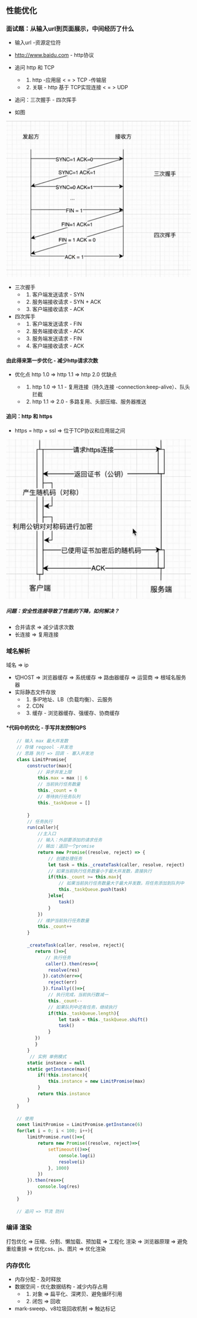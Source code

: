 #

## 性能优化

### 面试题：从输入url到页面展示，中间经历了什么

- 输入url -资源定位符

- <http://www.baidu.com> - http协议
- 追问 http 和 TCP
  - 1. http -应用层 < = > TCP -传输层
  - 2. 关联 - http 基于 TCP实现连接 < = > UDP
- 追问：三次握手 - 四次挥手
- 如图

![三次握手四次挥手](./img/image-5.png)

- 三次握手
  - 1. 客户端发送请求 - SYN
  - 2. 服务端接收请求 - SYN + ACK
  - 3. 客户端接收请求 - ACK
- 四次挥手
  - 1. 客户端发送请求 - FIN
  - 2. 服务端接收请求 - ACK
  - 3. 服务端发送请求 - FIN
  - 4. 客户端接收请求 - ACK

#### 由此得来第一步优化 - 减少http请求次数

- 优化点 http 1.0 => http 1.1 => http 2.0 优缺点

  - 1. http 1.0 => 1.1 - 复用连接（持久连接 -connection:keep-alive）、队头拦截
  - 2. http 1.1 => 2.0 - 多路复用、头部压缩、服务器推送

#### 追问：http 和 https

- https = http + ssl => 位于TCP协议和应用层之间

![https原理](./img/image-6.png)

##### 问题：安全性连接导致了性能的下降，如何解决？

- 合并请求 => 减少请求次数
- 长连接 => 复用连接

### 域名解析

  域名 => ip

- 切HOST => 浏览器缓存 => 系统缓存 => 路由器缓存 => 运营商 => 根域名服务器
- 实际静态文件存放
  - 1. 多IP地址、LB（负载均衡）、云服务
  - 2. CDN
  - 3. 缓存 - 浏览器缓存、强缓存、协商缓存

#### *代码中的优化 - 手写并发控制QPS

```js
    // 输入 max 最大并发数
    // 存储 reqpool -并发池
    // 思路 执行 => 回调 - 塞入并发池
    class LimitPromise{
        constructor(max){
            // 异步并发上限
            this.max = max || 6
            // 当前执行任务数量
            this._count = 0
            // 等待执行任务队列
            this._taskQueue = []
           
        }
        // 任务执行
        run(caller){
            //主入口
            // 输入：外部要添加的请求任务
            // 输出：返回一个promise
            return new Promise((resolve, reject) => {
                // 创建处理任务
                let task = this._createTask(caller, resolve, reject)
                // 如果当前执行任务数量小于最大并发数，直接执行
                if(this._count >= this.max){
                    // 如果当前执行任务数量大于最大并发数，将任务添加到队列中
                    this._taskQueue.push(task)
                }else{
                    task()
                }
            })
            // 维护当前执行任务数量
            this._count++
        }

        _createTask(caller, resolve, reject){
           return ()=>{
               // 执行任务
               caller().then(res=>{
                resolve(res)
              }).catch(err=>{
                reject(err)
              }).finally(()=>{
                // 执行完成，当前执行数减一
                this._count--
                // 如果队列中还有任务，继续执行
                if(this._taskQueue.length){
                    let task = this._taskQueue.shift()
                    task()
                }
           })
           }
        }
         // 实例 单例模式
        static instance = null
        static getInstance(max){
            if(!this.instance){
                this.instance = new LimitPromise(max)
            }
            return this.instance
        }
    }

    // 使用
    const limitPromise = LimitPromise.getInstance(6)
    for(let i = 0; i < 100; i++){
        limitPromise.run(()=>{
            return new Promise((resolve, reject)=>{
                setTimeout(()=>{
                    console.log(i)
                    resolve(i)
                }, 1000)
            })
        }).then(res=>{
            console.log(res)
        })
    }

    // 追问 => 节流 防抖
```

### 编译 渲染

打包优化 => 压缩、分割、懒加载、预加载 => 工程化
渲染 => 浏览器原理 => 避免重绘重排 => 优化css、js、图片 => 优化渲染

### 内存优化

- 内存分配 - 及时释放
- 数据空间 - 优化数据结构 - 减少内存占用
  - 1. 对象 => 扁平化、深拷贝、避免循环引用
  - 2. 闭包 => 回收
- mark-sweep、v8垃圾回收机制 => 触达标记
